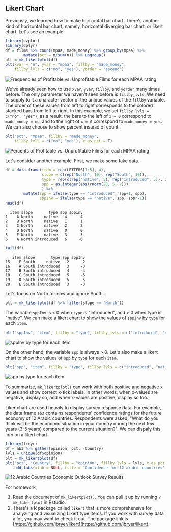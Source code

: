 ## Likert Chart

Previously, we learned how to make horizontal bar chart. There's another kind of
horizontal bar chart, namely, horizontal diverging bar chart, or likert chart. 
Let's see an example.

```r
library(ezplot)
library(dplyr)
df = films %>% count(mpaa, made_money) %>% group_by(mpaa) %>%
        mutate(pct = n/sum(n)) %>% ungroup()
plt = mk_likertplot(df)
plt(xvar = "n", yvar = "mpaa", fillby = "made_money", 
    fillby_lvls = c("no", "yes"), yorder = "ascend")
```

![Frequencies of Profitable vs. Unprofitable Films for each MPAA rating](images/likert_mpaa_cnt-1.png)

We've already seen how to use `xvar`, `yvar`, `fillby`, and `yorder` many times 
before. The only parameter we haven't seen before is `fillby_lvls`. We need to 
supply to it a character vector of the unique values of the `fillby` variable.
The order of these values from left to right corresponds to the colored stacked
bars from left to right. In this example, we set `fillby_lvls = c("no", "yes")`,
as a result, the bars to the left of `x = 0` correspond to `made_money = no`, 
and to the right of `x = 0` correspond to `made_money = yes`. We can also choose 
to show percent instead of count.

```r
plt("pct", "mpaa", fillby = "made_money", 
    fillby_lvls = c("no", "yes"), x_as_pct = T)
```

![Percents of Profitable vs. Unprofitable Films for each MPAA rating](images/likert_mpaa_pct-1.png)


Let's consider another example. First, we make some fake data.

```r
df = data.frame(item = rep(LETTERS[1:5], 4),
                slope = c(rep("North", 10), rep("South", 10)),
                type = rep(c(rep("native", 5), rep("introduced", 5)), 2),
                spp = as.integer(abs(rnorm(20, 5, 2)))
                ) %>% 
        mutate(spp = ifelse(type == "introduced", spp+1, spp),
               sppInv = ifelse(type == "native", spp, spp*-1))
head(df)
```

```
  item slope       type spp sppInv
1    A North     native   4      4
2    B North     native   1      1
3    C North     native   2      2
4    D North     native   0      0
5    E North     native   3      3
6    A North introduced   6     -6
```

```r
tail(df)
```

```
   item slope       type spp sppInv
15    E South     native   2      2
16    A South introduced   3     -3
17    B South introduced   4     -4
18    C South introduced   5     -5
19    D South introduced   5     -5
20    E South introduced   3     -3
```

Let's focus on North for now and ignore South. 

```r
plt = mk_likertplot(df %>% filter(slope == "North"))
```

The variable `sppInv` is < 0 when `type` is "introduced", and > 0 when type is 
"native". We can make a likert chart to show the values of `sppInv` by `type` for
each `item`.

```r
plt("sppInv", "item", fillby = "type", fillby_lvls = c("introduced", "native"))
```

![sppInv by type for each item](images/likert_north_sppInv-1.png)

On the other hand, the variable `spp` is always > 0. Let's also make a likert 
chart to show the values of `spp` by `type` for each `item`.

```r
plt("spp", "item", fillby = "type", fillby_lvls = c("introduced", "native"))
```

![spp by type for each item](images/likert_north_spp-1.png)

To summarize, `mk_likertplot()` can work with both positive and negative x values
and show correct x-tick labels. In other words, when x-values are negative, 
display so, and when x-values are positive, display so too. 

Liker chart are used heavily to display survey response data. For example, 
the data frame `ab3` contains respondents' confidence ratings for the 
future economy of 12 Arabic countries. Respondents were asked, 
"What do you think will be the economic situation in 
your country during the next few years (3-5 years) compared to the current 
situation?". We can dispaly this info on a likert chart. 

```r
library(tidyr)
df = ab3 %>% gather(opinion, pct, -Country)
lvls = unique(df$opinion)
plt = mk_likertplot(df)
plt("pct", "Country", fillby = "opinion", fillby_lvls = lvls, x_as_pct = T) %>%
    add_labs(xlab = NULL, title = "Confidence for 12 arabic countries' economy")
```

![12 Arabic Countries Economic Outlook Survey Results](images/likert_ab3-1.png)


For homework,

1. Read the document of `mk_likertplot()`. You can pull it up by running 
`?mk_likertplot` in Rstudio. 
2. There's a R package called `likert` that is more comprehensive for analyzing
and visualizing Likert type items. If you work with survey data a lot, you may
want to check it out. The package link is [https://github.com/jbryer/likert](https://github.com/jbryer/likert).
